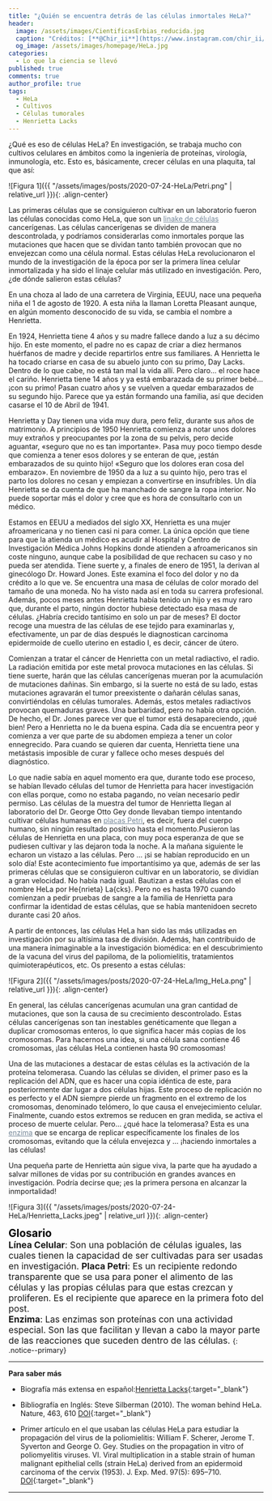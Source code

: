 ```yaml
---
title: "¿Quién se encuentra detrás de las células inmortales HeLa?"
header:
  image: /assets/images/CientificasErbias_reducida.jpg
  caption: "Créditos: [**@Chir_ii**](https://www.instagram.com/chir_ii/?hl=en)"
  og_image: /assets/images/homepage/HeLa.jpg
categories:
  - Lo que la ciencia se llevó
published: true
comments: true
author_profile: true
tags:
  - HeLa
  - Cultivos
  - Células tumorales
  - Henrietta Lacks 
--- 
```


¿Qué es eso de células HeLa? En investigación, se trabaja mucho con cultivos celulares en ámbitos como la ingeniería de proteínas, virología, inmunología, etc.
Esto es, básicamente, crecer células en una plaquita, tal que así: 

![Figura 1]({{ "/assets/images/posts/2020-07-24-HeLa/Petri.png" | relative_url }}){: .align-center}

Las primeras células que se consiguieron cultivar en un laboratorio fueron las células conocidas como HeLa, que son un <a style="color:lightslategray" 
href="https://lperezchirinos.github.io/blog/lo%20que%20la%20ciencia%20se%20llevo/HeLa/index.html#target">linake de células</a> 
cancerígenas. Las células cancerígenas se dividen de manera descontrolada, y podríamos considerarlas como inmortales porque las mutaciones que
hacen que se dividan tanto también provocan que no envejezcan como una célula normal. Estas células HeLa revolucionaron el mundo de la investigación de la
época por ser la primera línea celular inmortalizada y ha sido el linaje celular más utilizado en investigación. Pero, ¿de dónde salieron estas células?

En una choza al lado de una carretera de Virginia, EEUU, nace una pequeña niña el 1 de agosto de 1920. A esta niña la llaman Loretta Pleasant aunque, en algún 
momento desconocido de su vida, se cambia el nombre a Henrietta.
 
En 1924, Henrietta tiene 4 años y su madre fallece dando a luz a su décimo hijo. En este momento, el padre no es capaz de criar a diez hermanos huérfanos de madre
y decide repartirlos entre sus familiares. A Henrietta le ha tocado criarse en casa de su abuelo junto con su primo, Day Lacks. Dentro de lo que cabe, no está 
tan mal la vida allí. Pero claro… el roce hace el cariño. Henrietta tiene 14 años y ya está embarazada de su primer bebé… ¡con su primo! Pasan cuatro años y se
vuelven a quedar embarazados de su segundo hijo. Parece que ya están formando una familia, así que deciden casarse el 10 de Abril de 1941.
  
Henrietta y Day tienen una vida muy dura, pero feliz, durante sus años de matrimonio. A principios de 1950 Henrietta comienza a notar unos dolores muy extraños 
y preocupantes por la zona de su pelvis, pero decide aguantar, «seguro que no es tan importante». Pasa muy poco tiempo desde que comienza a tener esos dolores 
y se enteran de que, ¡están embarazados de su quinto hijo! «Seguro que los dolores eran cosa del embarazo». En noviembre de 1950 da a luz a su quinto hijo, pero
tras el parto los dolores no cesan y empiezan a convertirse en insufribles. Un día Henrietta se da cuenta de que ha manchado de sangre la ropa interior. No puede
soportar más el dolor y cree que es hora de consultarlo con un médico.
 
Estamos en EEUU a mediados del siglo XX, Henrietta es una mujer afroamericana y no tienen casi ni para comer. La única opción que tiene para que la atienda un
médico es acudir al Hospital y Centro de Investigación Médica Johns Hopkins donde atienden a afroamericanos sin coste ninguno, aunque cabe la posibilidad de que
rechacen su caso y no pueda ser atendida. Tiene suerte y, a finales de enero de 1951, la derivan al ginecólogo Dr. Howard Jones. Este examina el foco del dolor
y no da crédito a lo que ve. Se encuentra una masa de células de color morado del tamaño de una moneda. No ha visto nada así en toda su carrera profesional. 
Además, pocos meses antes Henrietta había tenido un hijo y es muy raro que, durante el parto, ningún doctor hubiese detectado esa masa de células. ¿Habría 
crecido tantísimo en solo un par de meses? El doctor recoge una muestra de las células de ese tejido para examinarlas y, efectivamente, un par de días después 
le diagnostican carcinoma epidermoide de cuello uterino en estadio I, es decir, cáncer de útero.
 
Comienzan a tratar el cáncer de Henrietta con un metal radiactivo, el radio. La radiación emitida por este metal provoca mutaciones en las células. Si tiene 
suerte, harán que las células cancerígenas mueran por la acumulación de mutaciones dañinas. Sin embargo, si la suerte no está de su lado, estas mutaciones 
agravarán el tumor preexistente o dañarán células sanas, convirtiéndolas en células tumorales. Además, estos metales radiactivos provocan quemaduras graves. 
Una barbaridad, pero no había otra opción. De hecho, el Dr. Jones parece ver que el tumor está desapareciendo, ¡qué bien! Pero a Henrietta no le da buena espina.
Cada día se encuentra peor y comienza a ver que parte de su abdomen empieza a tener un color ennegrecido. Para cuando se quieren dar cuenta, Henrietta tiene una
metástasis imposible de curar y fallece ocho meses después del diagnóstico.
 
Lo que nadie sabía en aquel momento era que, durante todo ese proceso, se habían llevado células del tumor de Henrietta para hacer investigación con ellas 
porque, como no estaba pagando, no veían necesario pedir permiso. Las células de la muestra del tumor de Henrietta llegan al laboratorio del Dr. George Otto 
Gey donde llevaban tiempo intentando cultivar células humanas en <a style="color:lightslategray" 
href="https://lperezchirinos.github.io/blog/lo%20que%20la%20ciencia%20se%20llevo/HeLa/index.html#target">placas Petri</a>, 
es decir, fuera del cuerpo humano, sin ningún resultado positivo hasta el momento.Pusieron las células de Henrietta en una placa, con muy poca esperanza de que 
se pudiesen cultivar y las dejaron toda la noche. A la mañana siguiente le echaron un vistazo a las células. Pero … ¡si se habían reproducido en un solo día! 
Este acontecimiento fue importantísimo ya que, además de ser las primeras células que se consiguieron cultivar en un laboratorio, se dividían a gran velocidad. 
No había nada igual. Bautizan a estas células con el nombre HeLa por He{nrieta} La{cks}. Pero no es hasta 1970 cuando comienzan a pedir pruebas de sangre a la 
familia de Henrietta para confirmar la identidad de estas células, que se había mantenidoen secreto durante casi 20 años.
 
A partir de entonces, las células HeLa han sido las más utilizadas en investigación por su altísima tasa de división. Además, han contribuido de una manera
inimaginable a la investigación biomédica: en el descubrimiento de la vacuna del virus del papiloma, de la poliomielitis, tratamientos quimioterapéuticos,
etc. Os presento a estas células:

![Figura 2]({{ "/assets/images/posts/2020-07-24-HeLa/Img_HeLa.png" | relative_url }}){: .align-center}
	       
En general, las células cancerígenas acumulan una gran cantidad de mutaciones, que son la causa de su crecimiento descontrolado. Estas células cancerígenas
son tan inestables genéticamente que llegan a duplicar cromosomas enteros, lo que significa hacer más copias de los cromosomas. Para hacernos una idea, si una
célula sana contiene 46 cromosomas, ¡las células HeLa contienen hasta 90 cromosomas! 

Una de las mutaciones a destacar de estas células es la activación de la proteína telomerasa. Cuando las células se dividen, el primer paso es la replicación 
del ADN, que es hacer una copia idéntica de este, para posteriormente dar lugar a dos células hijas. Este proceso de replicación no es perfecto y el ADN siempre
pierde un fragmento en el extremo de los cromosomas, denominado telómero, lo que causa el envejecimiento celular. Finalmente, cuando estos extremos se reducen
en gran medida, se activa el proceso de muerte celular. Pero… ¿qué hace la telomerasa? Esta es una <a style="color:lightslategray" 
href="https://lperezchirinos.github.io/blog/lo%20que%20la%20ciencia%20se%20llevo/HeLa/index.html#target">enzima</a> que se encarga de 
replicar específicamente los finales de los cromosomas, evitando que la célula envejezca y … ¡haciendo inmortales a las células!
 
Una pequeña parte de Henrietta aún sigue viva, la parte que ha ayudado a salvar millones de vidas por su contribución en grandes avances en investigación.
Podría decirse que; ¡es la primera persona en alcanzar la inmportalidad!   	

![Figura 3]({{ "/assets/images/posts/2020-07-24-HeLa/Henrietta_Lacks.jpeg" | relative_url }}){: .align-center}

<span style="font-size:1.5em"><a id="target" style= "color:black"><b>Glosario</b></a></span>
&nbsp;   
<span style="font-size:1.25em">
**Línea Celular**: Son una población de células iguales, las cuales tienen la capacidad de ser cultivadas para ser usadas en investigación.
**Placa Petri**: Es un recipiente redondo transparente que se usa para poner el alimento de las células y las propias células para que estas crezcan y proliferen. Es el recipiente que aparece en la primera foto del post.    
**Enzima**: Las enzimas son proteínas con una actividad especial. Son las que facilitan y llevan a cabo la mayor parte de las reacciones que suceden dentro de las células. 
</span>
{: .notice--primary}

---
**Para saber más**

* Biografía más extensa en español:[Henrietta Lacks](https://biographics.org/henrietta-lacks-bigraphy-the-immortal-woman/){:target="_blank"} 

* Bibliografía en Inglés: Steve Silberman (2010). The woman behind HeLa. Nature, 463, 610 [DOI](https://doi.org/10.1038/463610a){:target="_blank"}

* Primer artículo en el que usaban las células HeLa para estudiar la propagación del virus de la poliomielitis: William F. Scherer, Jerome T. Syverton and George O. Gey. Studies on the propagation in vitro of poliomyelitis viruses. VI. Viral multiplication in a stable strain of human malignant epithelial cells (strain HeLa) derived from an epidermoid carcinoma of the cervix (1953). J. Exp. Med. 97(5): 695–710. [DOI](10.1084/jem.97.5.695){:target="_blank"}

---
